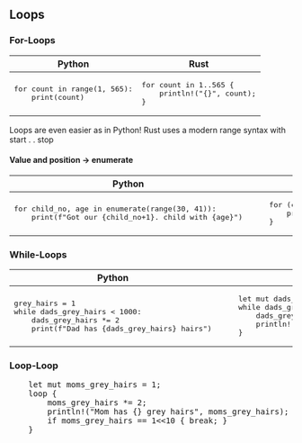 ## Loops

### For-Loops
<table>
<thead>
<tr>
<th>Python</th>
<th>Rust</th>
</tr>
</thead>
<tbody>
<tr><td>
<pre>
for count in range(1, 565):
    print(count)
</pre>
</td>
<td>
<pre>
for count in 1..565 {
    println!("{}", count);
}
</pre>
</td></tr>
</tbody>
</table>
Loops are even easier as in Python! Rust uses a modern range syntax with start . . stop

#### Value and position -> enumerate
<table>
<thead>
<tr>
<th>Python</th>
<th>Rust</th>
</tr>
</thead>
<tbody>
<tr><td>
<pre>
for child_no, age in enumerate(range(30, 41)):
    print(f"Got our {child_no+1}. child with {age}")
</pre>
</td>
<td>
<pre>
    for (child_no, age) in (30..41).enumerate(){
        println!("Got our {}. child with {}", child_no+1, age);
    }
</pre>
</td></tr>
</tbody>
</table>

### While-Loops

<table>
<thead>
<tr>
<th>Python</th>
<th>Rust</th>
</tr>
</thead>
<tbody>
<tr><td>
<pre>
grey_hairs = 1
while dads_grey_hairs < 1000:
    dads_grey_hairs *= 2
    print(f"Dad has {dads_grey_hairs} hairs")
</pre>
</td>
<td>
<pre>
    let mut dads_grey_hairs = 1;
    while dads_grey_hairs < 1000 {
        dads_grey_hairs *= 2;
        println!("Dad has {} grey hairs", dads_grey_hairs);
    }
</pre>
</td></tr>
</tbody>
</table>

### Loop-Loop
<pre>
    let mut moms_grey_hairs = 1;
    loop {
        moms_grey_hairs *= 2;
        println!("Mom has {} grey hairs", moms_grey_hairs);
        if moms_grey_hairs == 1<<10 { break; }
    }
</pre>